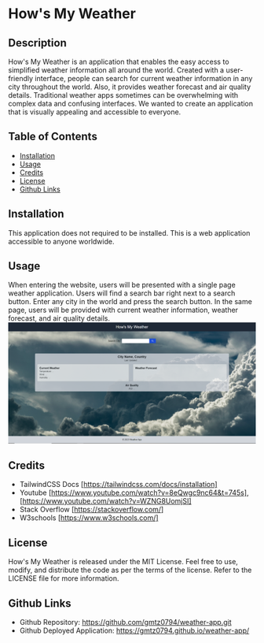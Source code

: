 # How's My Weather

## Description

How's My Weather is an application that enables the easy access to simplified weather information all around the world. Created with a user-friendly interface, people can search for current weather information in any city throughout the world. Also, it provides weather forecast and air quality details. Traditional weather apps sometimes can be overwhelming with complex data and confusing interfaces. We wanted to create an application that is visually appealing and accessible to everyone.

## Table of Contents

- [Installation](#installation)
- [Usage](#usage)
- [Credits](#credits)
- [License](#license)
- [Github Links](#githublinks)

## Installation

This application does not required to be installed. This is a web application accessible to anyone worldwide.

## Usage

When entering the website, users will be presented with a single page weather application. Users will find a search bar right next to a search button. Enter any city in the world and press the search button. In the same page, users will be provided with current weather information, weather forecast, and air quality details.
![weather app image](images/weather-app-img.PNG)

## Credits

- TailwindCSS Docs [https://tailwindcss.com/docs/installation]
- Youtube [https://www.youtube.com/watch?v=8eQwgc9nc64&t=745s], [https://www.youtube.com/watch?v=WZNG8UomjSI]
- Stack Overflow [https://stackoverflow.com/]
- W3schools [https://www.w3schools.com/]

## License

How's My Weather is released under the MIT License. Feel free to use, modify, and distribute the code as per the terms of the license. Refer to the LICENSE file for more information.

## Github Links

- Github Repository: https://github.com/gmtz0794/weather-app.git
- Github Deployed Application: https://gmtz0794.github.io/weather-app/
